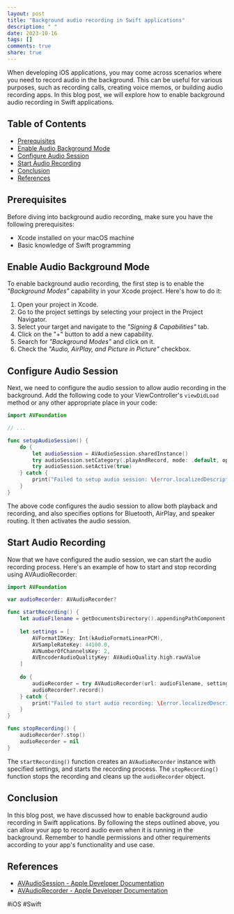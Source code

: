 ```yaml
---
layout: post
title: "Background audio recording in Swift applications"
description: " "
date: 2023-10-16
tags: []
comments: true
share: true
---
```


When developing iOS applications, you may come across scenarios where you need to record audio in the background. This can be useful for various purposes, such as recording calls, creating voice memos, or building audio recording apps. In this blog post, we will explore how to enable background audio recording in Swift applications.

## Table of Contents
- [Prerequisites](#prerequisites)
- [Enable Audio Background Mode](#enable-audio-background-mode)
- [Configure Audio Session](#configure-audio-session)
- [Start Audio Recording](#start-audio-recording)
- [Conclusion](#conclusion)
- [References](#references)

## Prerequisites

Before diving into background audio recording, make sure you have the following prerequisites:

- Xcode installed on your macOS machine
- Basic knowledge of Swift programming

## Enable Audio Background Mode

To enable background audio recording, the first step is to enable the *"Background Modes"* capability in your Xcode project. Here's how to do it:

1. Open your project in Xcode.
2. Go to the project settings by selecting your project in the Project Navigator.
3. Select your target and navigate to the *"Signing & Capabilities"* tab.
4. Click on the "+" button to add a new capability.
5. Search for *"Background Modes"* and click on it.
6. Check the *"Audio, AirPlay, and Picture in Picture"* checkbox.

## Configure Audio Session

Next, we need to configure the audio session to allow audio recording in the background. Add the following code to your ViewController's `viewDidLoad` method or any other appropriate place in your code:

```swift
import AVFoundation

// ...

func setupAudioSession() {
    do {
        let audioSession = AVAudioSession.sharedInstance()
        try audioSession.setCategory(.playAndRecord, mode: .default, options: [.allowBluetooth, .allowAirPlay, .allowBluetoothA2DP, .defaultToSpeaker])
        try audioSession.setActive(true)
    } catch {
        print("Failed to setup audio session: \(error.localizedDescription)")
    }
}
```

The above code configures the audio session to allow both playback and recording, and also specifies options for Bluetooth, AirPlay, and speaker routing. It then activates the audio session.

## Start Audio Recording

Now that we have configured the audio session, we can start the audio recording process. Here's an example of how to start and stop recording using AVAudioRecorder:

```swift
import AVFoundation

var audioRecorder: AVAudioRecorder?

func startRecording() {
    let audioFilename = getDocumentsDirectory().appendingPathComponent("recording.wav")
    
    let settings = [
        AVFormatIDKey: Int(kAudioFormatLinearPCM),
        AVSampleRateKey: 44100.0,
        AVNumberOfChannelsKey: 2,
        AVEncoderAudioQualityKey: AVAudioQuality.high.rawValue
    ]
    
    do {
        audioRecorder = try AVAudioRecorder(url: audioFilename, settings: settings)
        audioRecorder?.record()
    } catch {
        print("Failed to start audio recording: \(error.localizedDescription)")
    }
}

func stopRecording() {
    audioRecorder?.stop()
    audioRecorder = nil
}
```

The `startRecording()` function creates an `AVAudioRecorder` instance with specified settings, and starts the recording process. The `stopRecording()` function stops the recording and cleans up the `audioRecorder` object.

## Conclusion

In this blog post, we have discussed how to enable background audio recording in Swift applications. By following the steps outlined above, you can allow your app to record audio even when it is running in the background. Remember to handle permissions and other requirements according to your app's functionality and use case.

## References

- [AVAudioSession - Apple Developer Documentation](https://developer.apple.com/documentation/avfoundation/avaudiosession)
- [AVAudioRecorder - Apple Developer Documentation](https://developer.apple.com/documentation/avfoundation/avaudiorecorder)

#iOS #Swift
